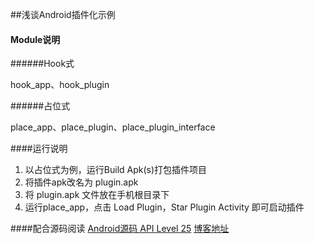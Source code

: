 ##浅谈Android插件化示例

#### Module说明

######Hook式

hook_app、hook_plugin

######占位式

place_app、place_plugin、place_plugin_interface

####运行说明
1. 以占位式为例，运行Build Apk(s)打包插件项目
2. 将插件apk改名为 plugin.apk 
3. 将 plugin.apk 文件放在手机根目录下
4. 运行place_app，点击 Load Plugin，Star Plugin Activity 即可启动插件


####配合源码阅读
[Android源码  API Level 25](http://androidos.net.cn/androidossearch?query=ActivityThread&sid=&from=code)
[博客地址]()